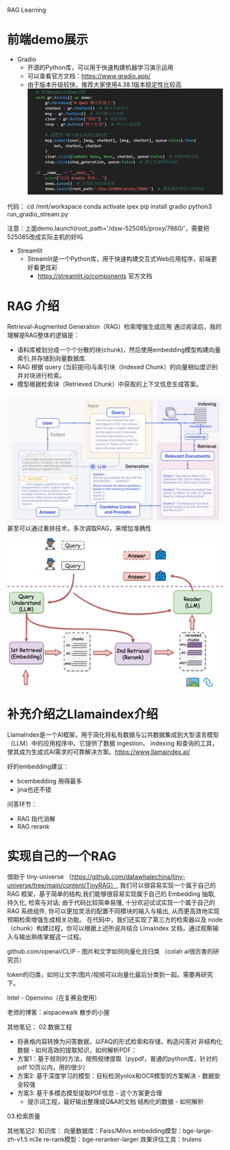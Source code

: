 RAG Learning


# 前端demo展示
- Gradio
  - 开源的Python库，可以用于快速构建机器学习演示运用
  - 可以查看官方文档：https://www.gradio.app/
  - 由于版本升级较快，推荐大家使用4.38.1版本稳定性比较高
![alt text](image-2.png)

代码：
cd /mnt/workspace
conda activate ipex
pip install gradio
python3 run_gradio_stream.py

注意：上面demo.launch(root_path='/dsw-525085/proxy/7860/'，需要把525085改成实际主机的好吗

- Streamlit
  - Streamlit是一个Python库，用于快速构建交互式Web应用程序，前端更好看更炫彩
    - https://streamlit.io/components 官方文档

# RAG 介绍
Retrieval-Augmented Generation（RAG）检索增强生成应用
通过阅读后，我的理解是RAG整体的逻辑是：
- 语料库被划分成一个个分散的块(chunk)，然后使用embedding模型构建向量索引,并存储到向量数据库.
- RAG 根据 query (当前提问)与索引块（Indexed Chunk）的向量相似度识别并对块进行检索。
- 模型根据检索块（Retrieved Chunk）中获取的上下文信息生成答案。

![alt text](image-3.png)
甚至可以通过重排技术，多次调取RAG，来增加准确性

![alt text](image-4.png)

# 补充介绍之Llamaindex介绍
LlamaIndex是一个AI框架，用于简化将私有数据与公共数据集成到大型语言模型（LLM）中的应用程序中。它提供了数据 ingestion、 indexing 和查询的工具，使其成为生成式AI需求的可靠解决方案。https://www.llamaindex.ai/


好的embedding建议：
- bcembedding 用得最多
- jina也还不错


问答环节：
- RAG 指代消解
- RAG rerank



# 实现自己的一个RAG
借助于 tiny-universe （https://github.com/datawhalechina/tiny-universe/tree/main/content/TinyRAG）, 我们可以很容易实现一个属于自己的 RAG 框架，基于简单的结构,我们能够很容易实现属于自己的 Embedding 抽取, 持久化,  检索与对话; 由于代码比较简单易懂, 十分欢迎试试实现一个属于自己的 RAG 系统组件, 你可以更加灵活的配置不同模块的输入与输出, 从而更高效地实现预期检索增强生成相关功能。
在代码中，我们还实现了第三方的检索器以及 node（chunk）构建过程，你可以根据上述所说并结合 LlmaIndex 文档，通过观察输入与输出熟练掌握这一过程。


github.com/openai/CLIP - 图片和文字如何向量化且归类 （colah ai很厉害的研究员）

token的归类，如何让文字/图片/视频可以向量化最后分类到一起。需要再研究下。

Intel - Openvino（在复赛会使用）


老师的博客：aispacewalk 散步的小屋



其他笔记：
02.数据工程
 - 将表格内容转换为问答数据，以FAQ的形式检索和存储，构造问答对
非结构化数据 - 如何高效的提取知识，如何解析PDF：
- 方案1：基于规则的方法，按照规律提取（pypdf，普通的python库，针对的pdf 10页以内，用的很少）
- 方案2: 基于深度学习的模型：目标检测yolox和OCR模型的方案解决 - 数据安全较强
- 方案3: 基于多模态模型提取PDF信息 - 这个方案更合理
  - 提示词工程，最好输出整理成Q&A的文档
结构化的数据 - 如何解析


03.检索质量



其他笔记2:
知识库：
向量数据库：Faiss/Milvs
embedding模型：bge-large-zh-v1.5 m3e
re-rank模型：bge-reranker-larger
效果评估工具：trulens







